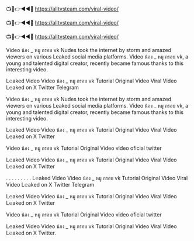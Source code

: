 📺📱👉◄◄🔴  https://alltvsteam.com/viral-video/

📺📱👉◄◄🔴  https://alltvsteam.com/viral-video/

📺📱👉◄◄🔴  https://alltvsteam.com/viral-video/

Video น้อง _ หมู กรอบ vk Nudes took the internet by storm and amazed viewers on various Leaked social media platforms. Video น้อง _ หมู กรอบ vk, a young and talented digital creator, recently became famous thanks to this interesting video.

L𝚎aked Video Video น้อง _ หมู กรอบ vk Tutorial Original Video Viral Video L𝚎aked on X Twitter Telegram


Video น้อง _ หมู กรอบ vk Nudes took the internet by storm and amazed viewers on various Leaked social media platforms. Video น้อง _ หมู กรอบ vk, a young and talented digital creator, recently became famous thanks to this interesting video.

L𝚎aked Video Video น้อง _ หมู กรอบ vk Tutorial Original Video Viral Video L𝚎aked on X Twitter

Video น้อง _ หมู กรอบ vk Tutorial Original Video video oficial twitter

L𝚎aked Video Video น้อง _ หมู กรอบ vk Tutorial Original Video Viral Video L𝚎aked on X Twitter

. . . . . . . . . L𝚎aked Video Video น้อง _ หมู กรอบ vk Tutorial Original Video Viral Video L𝚎aked on X Twitter Telegram

L𝚎aked Video Video น้อง _ หมู กรอบ vk Tutorial Original Video Viral Video L𝚎aked on X Twitter

Video น้อง _ หมู กรอบ vk Tutorial Original Video video oficial twitter

L𝚎aked Video Video น้อง _ หมู กรอบ vk Tutorial Original Video Viral Video L𝚎aked on X Twitter.
